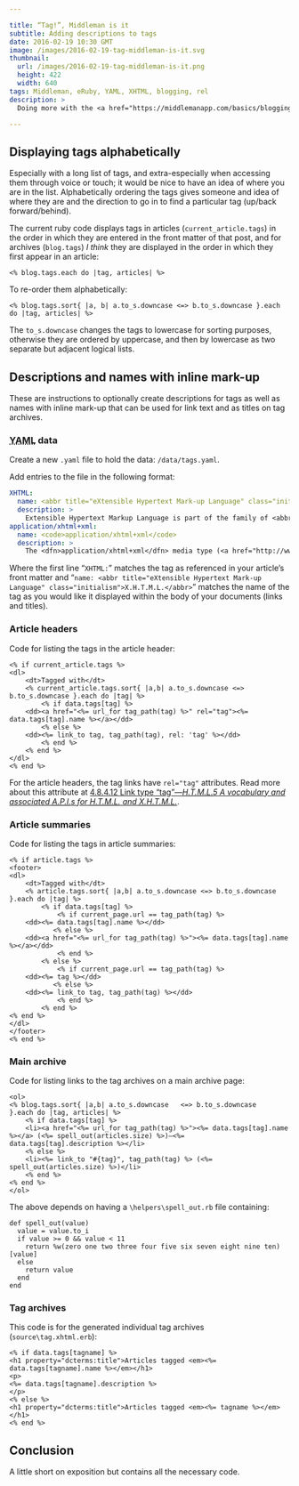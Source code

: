 ```yaml
---

title: “Tag!”, Middleman is it
subtitle: Adding descriptions to tags
date: 2016-02-19 10:30 GMT
image: /images/2016-02-19-tag-middleman-is-it.svg
thumbnail:
  url: /images/2016-02-19-tag-middleman-is-it.png
  height: 422
  width: 640
tags: Middleman, eRuby, YAML, XHTML, blogging, rel
description: >
  Doing more with the <a href="https://middlemanapp.com/basics/blogging/">middleman-blog</a> extension’s tags. Adding descriptions, names with inline mark-up, and the tag <code>rel</code> attribute. This is assuming that you have setup a blank blog as per <dfn><a href="/2016/02/02/would-have-worn-gloves#nav_main">If I’d known there’d be so much typing, I would have worn gloves</a></dfn>.

---
```


## Displaying tags alphabetically

Especially with a long list of tags, and extra-especially when accessing them through voice or touch; it would be nice to have an idea of where you are in the list. Alphabetically ordering the tags gives someone and idea of where they are and the direction to go in to find a particular tag (up/back forward/behind).

The current ruby code displays tags in articles (`current_article.tags`) in the order in which they are entered in the front matter of that post, and for archives (`blog.tags`) *I think* they are displayed in the order in which they first appear in an article:

``` eruby
<% blog.tags.each do |tag, articles| %>
```

To re-order them alphabetically:

``` eruby
<% blog.tags.sort{ |a, b| a.to_s.downcase <=> b.to_s.downcase }.each do |tag, articles| %>
```

The `to_s.downcase` changes the tags to lowercase for sorting purposes, otherwise they are ordered by uppercase, and then by lowercase as two separate but adjacent logical lists.

## Descriptions and names with inline mark-up

These are instructions to optionally create descriptions for tags as well as names with inline mark-up that can be used for link text and as titles on tag archives.

### <abbr title="YAML Ain’t Markup Language" class="initialism">YAML</abbr> data
Create a new `.yaml` file to hold the data: `/data/tags.yaml`.

Add entries to the file in the following format:

``` yaml
XHTML:
  name: <abbr title="eXtensible Hypertext Mark-up Language" class="initialism">X.H.T.M.L.</abbr>
  description: >
    Extensible Hypertext Markup Language is part of the family of <abbr title="eXtensible Markup Language" class="initialism">X.M.L.</abbr> markup languages. It mirrors or extends versions of Hypertext Markup Language (<dfn class="initialism">H.T.M.L.</dfn>).
application/xhtml+xml:
  name: <code>application/xhtml+xml</code>
  description: >
    The <dfn>application/xhtml+xml</dfn> media type (<a href="http://www.rfc-editor.org/rfc/rfc3236.txt">RFC3236</a>) is the primary media type for <abbr title="eXtensible Hypertext Mark-up Language" class="initialism">X.H.T.M.L.</abbr> Family documents.
```

Where the first line “`XHTML:`” matches the tag as referenced in your article’s front matter and “`name: <abbr title="eXtensible Hypertext Mark-up Language" class="initialism">X.H.T.M.L.</abbr>`” matches the name of the tag as you would like it displayed within the body of your documents (links and titles).

### Article headers

Code for listing the tags in the article header:

``` eruby
<% if current_article.tags %>
<dl>
	<dt>Tagged with</dt>
	<% current_article.tags.sort{ |a,b| a.to_s.downcase <=> b.to_s.downcase }.each do |tag| %>
		<% if data.tags[tag] %>
	<dd><a href="<%= url_for tag_path(tag) %>" rel="tag"><%= data.tags[tag].name %></a></dd>
		<% else %>
	<dd><%= link_to tag, tag_path(tag), rel: 'tag' %></dd>
		<% end %>
	<% end %>
</dl>
<% end %>
```

For the article headers, the tag links have `rel="tag"` attributes. Read more about this attribute at [4.8.4.12 Link type “tag”—<cite><abbr title="Hypertext Mark-up Language" class="initialism">H.T.M.L.</abbr>5
A vocabulary and associated <abbr title="application programming interface" class="initialism">A.P.I.</abbr>s for <abbr title="Hypertext Mark-up Language" class="initialism">H.T.M.L.</abbr> and <abbr title="eXtensible Hypertext Mark-up Language" class="initialism">X.H.T.M.L.</abbr></cite>](https://www.w3.org/TR/html5/links.html#link-type-tag).

### Article summaries

Code for listing the tags in article summaries:

``` eruby
<% if article.tags %>
<footer>
<dl>
	<dt>Tagged with</dt>
	<% article.tags.sort{ |a,b| a.to_s.downcase <=> b.to_s.downcase }.each do |tag| %>
		<% if data.tags[tag] %>
			<% if current_page.url == tag_path(tag) %>
	<dd><%= data.tags[tag].name %></dd>
		   <% else %>
	<dd><a href="<%= url_for tag_path(tag) %>"><%= data.tags[tag].name %></a></dd>
			<% end %>
		<% else %>
			<% if current_page.url == tag_path(tag) %>
	<dd><%= tag %></dd>
		   <% else %>
	<dd><%= link_to tag, tag_path(tag) %></dd>
			<% end %>
		<% end %>
<% end %>
</dl>
</footer>
<% end %>
```
### Main archive

Code for listing links to the tag archives on a main archive page:

``` eruby
<ol>
<% blog.tags.sort{ |a,b| a.to_s.downcase   <=> b.to_s.downcase   }.each do |tag, articles| %>
	<% if data.tags[tag] %>
	<li><a href="<%= url_for tag_path(tag) %>"><%= data.tags[tag].name %></a> (<%= spell_out(articles.size) %>)—<%= data.tags[tag].description %></li>
	<% else %>
	<li><%= link_to "#{tag}", tag_path(tag) %> (<%= spell_out(articles.size) %>)</li>
	<% end %>
<% end %>
</ol>
```

The above depends on having a `\helpers\spell_out.rb` file containing:

``` eruby
def spell_out(value)
  value = value.to_i
  if value >= 0 && value < 11
    return %w(zero one two three four five six seven eight nine ten)[value]
  else
    return value
  end
end

```

### Tag archives

This code is for the generated individual tag archives (`source\tag.xhtml.erb`):

``` eruby
<% if data.tags[tagname] %>
<h1 property="dcterms:title">Articles tagged <em><%= data.tags[tagname].name %></em></h1>
<p>
<%= data.tags[tagname].description %>
</p>
<% else %>
<h1 property="dcterms:title">Articles tagged <em><%= tagname %></em></h1>
<% end %>
```

## Conclusion

A little short on exposition but contains all the necessary code.
